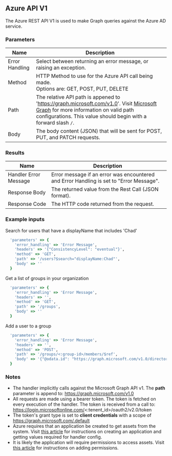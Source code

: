 ## Azure API V1
The Azure REST API V1 is used to make Graph queries against the Azure AD service. 

### Parameters
Name | Description
----------- | -------------
Error Handling | Select between returning an error message, or raising an exception.
Method | HTTP Method to use for the Azure API call being made. <br/> Options are: GET, POST, PUT, DELETE
Path |  The relative API path is appened to 'https://graph.microsoft.com/v1.0'.  Visit [Microsoft Graph](https://developer.microsoft.com/) for more information on valid path configurations. This value should begin with a forward slash `/`.  
Body | The body content (JSON) that will be sent for POST, PUT, and PATCH requests.

### Results
Name | Description
----------- | -------------
Handler Error Message | Error message if an error was encountered and Error Handling is set to "Error Message".
Response Body | The returned value from the Rest Call (JSON format).
Response Code | The HTTP code returned from the request.

### Example inputs
Search for users that have a displayName that includes 'Chad'
```ruby
  'parameters' => {
    'error_handling' => 'Error Message',
    'headers' => '{"ConsistencyLevel": "eventual"}',
    'method' => 'GET',
    'path' => '/users?$search="displayName:Chad"',
    'body' => ''
  }
```
Get a list of groups in your organization
```ruby
  'parameters' => {
    'error_handling' => 'Error Message',
    'headers' => '',
    'method' => 'GET',
    'path' => '/groups',
    'body' => ''
  }
```
Add a user to a group
```ruby
  'parameters' => {
    'error_handling' => 'Error Message',
    'headers' => '',
    'method' => 'POST',
    'path' => '/groups/<:group-id>/members/$ref',
    'body' => '{"@odata.id": "https://graph.microsoft.com/v1.0/directoryObjects/<:user-id>"}'
  }
```

### Notes
 * The handler implicitly calls against the Microsoft Graph API v1.  The **path** parameter is append to: https://graph.microsoft.com/v1.0 
 * All requests are made using a bearer token.  The token is fetched on every execution of the handler. The token is received from a call to: https://login.microsoftonline.com/<:tenent_id>/oauth2/v2.0/token
 * The token's grant type is set to __client credentials__ with a scope of https://graph.microsoft.com/.default
 * Azure requires that an application be created to get assets from the system.  Visit [this article](https://www.inkoop.io/blog/how-to-get-azure-api-credentials/) for instructions on creating an application and getting values required for handler config.
 * It is likely the application will require permissions to access assets.  Visit [this article](https://docs.microsoft.com/en-us/azure/active-directory/develop/quickstart-configure-app-access-web-apis#:~:text=client%20app's%20registration.-,Select%20Azure%20Active%20Directory%20%3E%20App%20registrations%2C%20and%20then%20select%20your,%3E%20Microsoft%20Graph%20%3E%20Application%20permissions.) for instructions on adding permissions.
